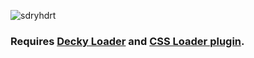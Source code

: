 
![sdryhdrt](https://github.com/user-attachments/assets/a3c4bb3a-5826-43eb-a206-f582707eb5db)

### Requires [Decky Loader](https://github.com/SteamDeckHomebrew/decky-loader) and [CSS Loader plugin](https://deckthemes.com/).
